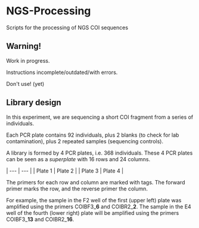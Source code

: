 # NGS-Processing
 Scripts for the processing of NGS COI sequences

## Warning!

Work in progress.

Instructions incomplete/outdated/with errors.

Don't use! (yet)


## Library design

In this experiment, we are sequencing a short COI fragment from a series of individuals.

Each PCR plate contains 92 individuals, plus 2 blanks (to check for lab contamination), plus 2 repeated samples (sequencing controls).

A library is formed by 4 PCR plates, i.e. 368 individuals. These 4 PCR plates can be seen as a *superplate* with 16 rows and 24 columns.

| --- | --- |
| Plate 1 | Plate 2 |
| Plate 3 | Plate 4 |

The primers for each row and column are marked with tags. The forward primer marks the row, and the reverse primer the column.

For example, the sample in the F2 well of the first (upper left) plate was amplified using the primers COIBF3_**6** and COIBR2_**2**. The sample in the E4 well of the fourth (lower right) plate will be amplified using the primers COIBF3_**13** and COIBR2_**16**.
